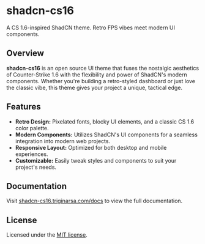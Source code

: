 # shadcn-cs16

A CS 1.6-inspired ShadCN theme. Retro FPS vibes meet modern UI components.

## Overview

**shadcn-cs16** is an open source UI theme that fuses the nostalgic aesthetics of Counter-Strike 1.6 with the flexibility and power of ShadCN's modern components. Whether you're building a retro-styled dashboard or just love the classic vibe, this theme gives your project a unique, tactical edge.

## Features

- **Retro Design:** Pixelated fonts, blocky UI elements, and a classic CS 1.6 color palette.
- **Modern Components:** Utilizes ShadCN's UI components for a seamless integration into modern web projects.
- **Responsive Layout:** Optimized for both desktop and mobile experiences.
- **Customizable:** Easily tweak styles and components to suit your project's needs.

## Documentation

Visit [shadcn-cs16.triginarsa.com/docs](http://shadcn-cs16.triginarsa.com/docs) to view the full documentation.

## License

Licensed under the [MIT license](/LICENSE.md).
